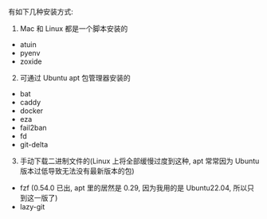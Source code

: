 有如下几种安装方式:

1. Mac 和 Linux 都是一个脚本安装的
- atuin
- pyenv
- zoxide

2. 可通过 Ubuntu apt 包管理器安装的
- bat
- caddy
- docker
- eza
- fail2ban
- fd
- git-delta


3. 手动下载二进制文件的(Linux 上将全部缓慢过度到这种, apt 常常因为 Ubuntu 版本过低导致无法没有最新版本的包)
- fzf (0.54.0 已出, apt 里的居然是 0.29, 因为我用的是 Ubuntu22.04, 所以只到这一版了)
- lazy-git